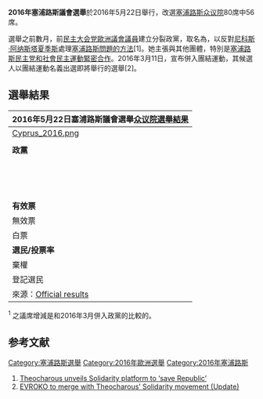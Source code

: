 **2016年塞浦路斯議會選舉**於2016年5月22日舉行，改選[塞浦路斯众议院](https://zh.wikipedia.org/wiki/众议院_\(塞浦路斯\) "wikilink")80席中56席。

選舉之前數月，前[民主大会党](../Page/民主大会党.md "wikilink")[歐洲議會議員](https://zh.wikipedia.org/wiki/歐洲議會議員 "wikilink")建立分裂政黨，取名為，以反對[尼科斯·阿纳斯塔夏季斯](../Page/尼科斯·阿纳斯塔夏季斯.md "wikilink")處理[塞浦路斯問題的方法](https://zh.wikipedia.org/wiki/塞浦路斯問題 "wikilink")\[1\]。她主張與其他團體，特別是[塞浦路斯民主党和](https://zh.wikipedia.org/wiki/塞浦路斯民主党 "wikilink")[社會民主運動緊密合作](https://zh.wikipedia.org/wiki/社會民主運動 "wikilink")。2016年3月11日，宣布併入團結運動，其候選人以團結運動名義出選即將舉行的選舉\[2\]。

## 選舉結果

| 2016年5月22日塞浦路斯議會選舉[众议院選舉結果](https://zh.wikipedia.org/wiki/众议院_\(塞浦路斯\) "wikilink")                                                          |
| ------------------------------------------------------------------------------------------------------------------------------------------- |
| [Cyprus_2016.png](https://zh.wikipedia.org/wiki/File:Cyprus_2016.png "fig:Cyprus_2016.png")                                                |
|                                                                                                                                             |
| **政黨**                                                                                                                                      |
|                                                                                                                                             |
|                                                                                                                                             |
|                                                                                                                                             |
|                                                                                                                                             |
|                                                                                                                                             |
|                                                                                                                                             |
|                                                                                                                                             |
|                                                                                                                                             |
|                                                                                                                                             |
|                                                                                                                                             |
|                                                                                                                                             |
|                                                                                                                                             |
|                                                                                                                                             |
|                                                                                                                                             |
| **有效票**                                                                                                                                     |
| 無效票                                                                                                                                         |
| 白票                                                                                                                                          |
| **選民/投票率**                                                                                                                                  |
| 棄權                                                                                                                                          |
| 登記選民                                                                                                                                        |
| 來源：[Official results](https://web.archive.org/web/20160522232858/http://www.ekloges.gov.cy/English/PARLIAMENTARY_ELECTIONS_2016/Islandwide) |

<sup>1</sup> 之議席增減是和2016年3月併入政黨的比較的。

## 参考文献

[Category:塞浦路斯選舉](https://zh.wikipedia.org/wiki/Category:塞浦路斯選舉 "wikilink") [Category:2016年歐洲選舉](https://zh.wikipedia.org/wiki/Category:2016年歐洲選舉 "wikilink") [Category:2016年塞浦路斯](https://zh.wikipedia.org/wiki/Category:2016年塞浦路斯 "wikilink")

1.  [Theocharous unveils Solidarity platform to ‘save Republic’](http://cyprus-mail.com/2016/01/15/theocharous-unveils-solidarity-platform-to-save-republic/)
2.  [EVROKO to merge with Theocharous’ Solidarity movement (Update)](http://cyprus-mail.com/2016/03/11/evroko-to-merge-with-theocharous-solidarity-movement/)